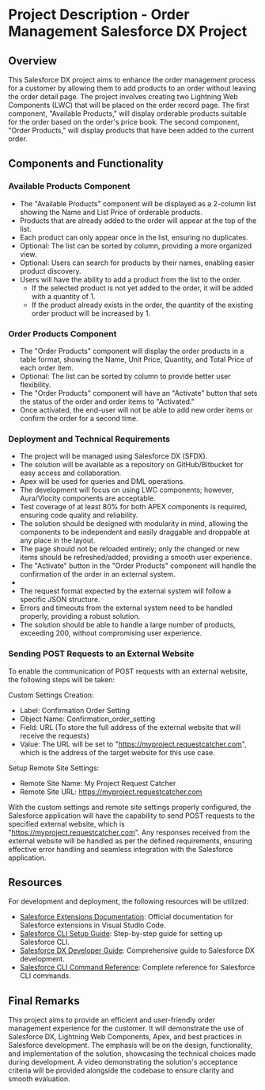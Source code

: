 # Project Description - Order Management Salesforce DX Project

## Overview
This Salesforce DX project aims to enhance the order management process for a customer by allowing them to add products to an order without leaving the order detail page. The project involves creating two Lightning Web Components (LWC) that will be placed on the order record page. The first component, "Available Products," will display orderable products suitable for the order based on the order's price book. The second component, "Order Products," will display products that have been added to the current order.

## Components and Functionality
### Available Products Component
- The "Available Products" component will be displayed as a 2-column list showing the Name and List Price of orderable products.
- Products that are already added to the order will appear at the top of the list.
- Each product can only appear once in the list, ensuring no duplicates.
- Optional: The list can be sorted by column, providing a more organized view.
- Optional: Users can search for products by their names, enabling easier product discovery.
- Users will have the ability to add a product from the list to the order.
  - If the selected product is not yet added to the order, it will be added with a quantity of 1.
  - If the product already exists in the order, the quantity of the existing order product will be increased by 1.

### Order Products Component
- The "Order Products" component will display the order products in a table format, showing the Name, Unit Price, Quantity, and Total Price of each order item.
- Optional: The list can be sorted by column to provide better user flexibility.
- The "Order Products" component will have an "Activate" button that sets the status of the order and order items to "Activated."
- Once activated, the end-user will not be able to add new order items or confirm the order for a second time.

### Deployment and Technical Requirements
- The project will be managed using Salesforce DX (SFDX).
- The solution will be available as a repository on GitHub/Bitbucket for easy access and collaboration.
- Apex will be used for queries and DML operations.
- The development will focus on using LWC components; however, Aura/Vlocity components are acceptable.
- Test coverage of at least 80% for both APEX components is required, ensuring code quality and reliability.
- The solution should be designed with modularity in mind, allowing the components to be independent and easily draggable and droppable at any place in the layout.
- The page should not be reloaded entirely; only the changed or new items should be refreshed/added, providing a smooth user experience.
- The "Activate" button in the "Order Products" component will handle the confirmation of the order in an external system.
- 
- The request format expected by the external system will follow a specific JSON structure.
- Errors and timeouts from the external system need to be handled properly, providing a robust solution.
- The solution should be able to handle a large number of products, exceeding 200, without compromising user experience.

### Sending POST Requests to an External Website
To enable the communication of POST requests with an external website, the following steps will be taken:

Custom Settings Creation:
- Label: Confirmation Order Setting
- Object Name: Confirmation_order_setting
- Field: URL (To store the full address of the external website that will receive the requests)
- Value: The URL will be set to "https://myproject.requestcatcher.com", which is the address of the target website for this use case.

Setup Remote Site Settings:
- Remote Site Name: My Project Request Catcher
- Remote Site URL: https://myproject.requestcatcher.com
  
With the custom settings and remote site settings properly configured, the Salesforce application will have the capability to send POST requests to the specified external website, which is "https://myproject.requestcatcher.com". Any responses received from the external website will be handled as per the defined requirements, ensuring effective error handling and seamless integration with the Salesforce application.

## Resources
For development and deployment, the following resources will be utilized:
- [Salesforce Extensions Documentation](https://developer.salesforce.com/tools/vscode/): Official documentation for Salesforce extensions in Visual Studio Code.
- [Salesforce CLI Setup Guide](https://developer.salesforce.com/docs/atlas.en-us.sfdx_setup.meta/sfdx_setup/sfdx_setup_intro.htm): Step-by-step guide for setting up Salesforce CLI.
- [Salesforce DX Developer Guide](https://developer.salesforce.com/docs/atlas.en-us.sfdx_dev.meta/sfdx_dev/sfdx_dev_intro.htm): Comprehensive guide to Salesforce DX development.
- [Salesforce CLI Command Reference](https://developer.salesforce.com/docs/atlas.en-us.sfdx_cli_reference.meta/sfdx_cli_reference/cli_reference.htm): Complete reference for Salesforce CLI commands.

## Final Remarks
This project aims to provide an efficient and user-friendly order management experience for the customer. It will demonstrate the use of Salesforce DX, Lightning Web Components, Apex, and best practices in Salesforce development. The emphasis will be on the design, functionality, and implementation of the solution, showcasing the technical choices made during development. A video demonstrating the solution's acceptance criteria will be provided alongside the codebase to ensure clarity and smooth evaluation.
